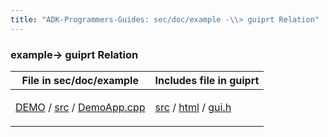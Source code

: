 ```yaml
---
title: "ADK-Programmers-Guides: sec/doc/example -\\> guiprt Relation"
---
```


### example→ guiprt Relation

| File in sec/doc/example | Includes file in guiprt |
|----|----|
| <p><a href="dir_60e25c46934361ce83ab9c92766077ab.md">DEMO</a> / <a href="dir_6a23c0218920424caf6f72d8e4bb8037.md">src</a> / <a href="_demo_app_8cpp.md">DemoApp.cpp</a></p> | <p><a href="dir_7447c8e6446ba60664134d106c4ecb69.md">src</a> / <a href="dir_8c13e55433a2f6247a8b0f337ff26c19.md">html</a> / <a href="gui_8h.md">gui.h</a></p> |
